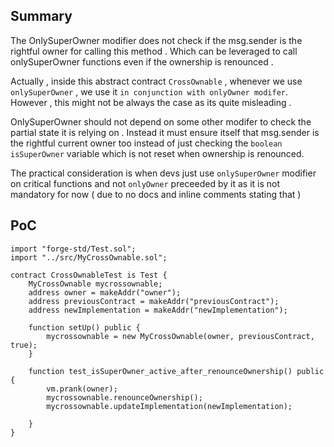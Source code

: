 
## Summary
The OnlySuperOwner modifier does not check if the msg.sender is the rightful owner for calling this method . Which can be leveraged to call onlySuperOwner functions even if the ownership is renounced .

Actually , inside this abstract contract `CrossOwnable` , whenever we use `onlySuperOwner` , we use it `in conjunction with onlyOwner modifer`. However , this might not be always the case as its quite misleading .

OnlySuperOwner should not depend on some other modifer to check the partial state it is relying on . Instead it must ensure itself that msg.sender is the rightful current owner too instead of just checking the `boolean isSuperOwner` variable which is not reset when ownership is renounced.

The practical consideration is when devs just use `onlySuperOwner` modifier on critical functions and not `onlyOwner` preceeded by it as it is not mandatory for now ( due to no docs and inline comments stating that )

## PoC

```solidity
import "forge-std/Test.sol";
import "../src/MyCrossOwnable.sol";

contract CrossOwnableTest is Test {
    MyCrossOwnable mycrossownable;
    address owner = makeAddr("owner");
    address previousContract = makeAddr("previousContract");
    address newImplementation = makeAddr("newImplementation");

    function setUp() public {
        mycrossownable = new MyCrossOwnable(owner, previousContract, true);
    }

    function test_isSuperOwner_active_after_renounceOwnership() public {
        vm.prank(owner);
        mycrossownable.renounceOwnership();
        mycrossownable.updateImplementation(newImplementation);
        
    }
}

```


